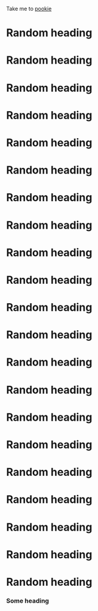 Take me to [pookie](#pookie)
# Random heading
# Random heading
# Random heading
# Random heading
# Random heading
# Random heading
# Random heading
# Random heading
# Random heading
# Random heading
# Random heading
# Random heading
# Random heading
# Random heading
# Random heading
# Random heading
# Random heading
# Random heading
# Random heading
# Random heading
# Random heading

### <a name="pookie"></a>Some heading
